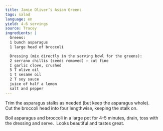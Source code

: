 ```yaml
---
title: Jamie Oliver’s Asian Greens
tags: salad
language: en
yield: 4-6 servings
source: Tracey
ingredients: |
  Greens:
  1 bunch asparagus
  1 large head of broccoli

  Dressing (mix directly in the serving bowl for the greens):
  2 serrano chillis (seeds removed) – cut fine
  I garlic clove, crushed
  5 T olive oil
  1 t sesame oil
  2 T soy sauce
  juice of half a lemon
  salt and pepper
---
```

Trim the asparagus stalks as needed (but keep the asparagus whole).\
Cut the broccoli head into four lengthwise, keeping the stalk on.

Boil asparagus and broccoli in a large pot for 4-5 minutes, drain, toss with the dressing and serve.  Looks beautiful and tastes great.